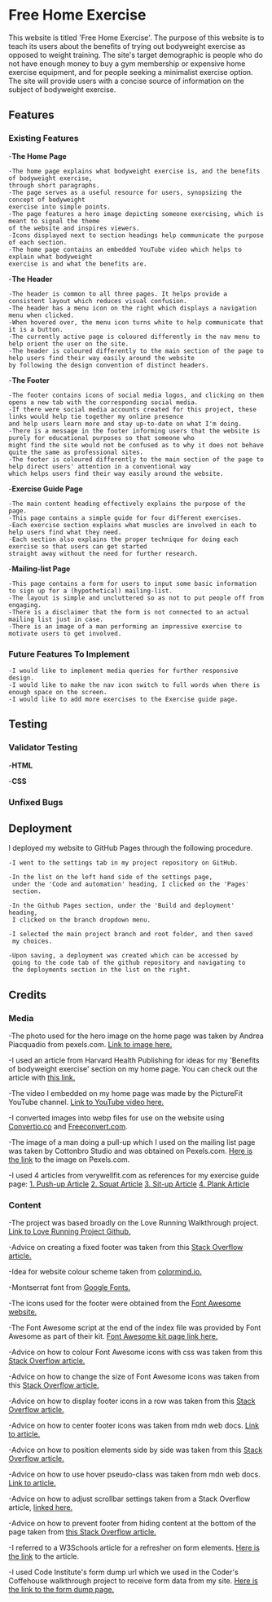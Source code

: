 # Free Home Exercise

This website is titled 'Free Home Exercise'. The purpose of this website is to teach its users about the benefits of trying out bodyweight exercise as opposed to weight training. The site's target demographic is people who do not have enough money to buy a gym membership or expensive home exercise equipment, and for people seeking a minimalist exercise option. The site will provide users with a concise source of information on the subject of bodyweight exercise.

## Features

### Existing Features

-__The Home Page__

    -The home page explains what bodyweight exercise is, and the benefits of bodyweight exercise,
    through short paragraphs.
    -The page serves as a useful resource for users, synopsizing the concept of bodyweight
    exercise into simple points.  
    -The page features a hero image depicting someone exercising, which is meant to signal the theme 
    of the website and inspires viewers.
    -Icons displayed next to section headings help communicate the purpose of each section. 
    -The home page contains an embedded YouTube video which helps to explain what bodyweight
    exercise is and what the benefits are.

-__The Header__

    -The header is common to all three pages. It helps provide a consistent layout which reduces visual confusion.
    -The header has a menu icon on the right which displays a navigation menu when clicked.
    -When hovered over, the menu icon turns white to help communicate that it is a button.
    -The currently active page is coloured differently in the nav menu to help orient the user on the site.
    -The header is coloured differently to the main section of the page to help users find their way easily around the website
    by following the design convention of distinct headers.

-__The Footer__

    -The footer contains icons of social media logos, and clicking on them opens a new tab with the corresponding social media.
    -If there were social media accounts created for this project, these links would help tie together my online presence
    and help users learn more and stay up-to-date on what I'm doing. 
    -There is a message in the footer informing users that the website is purely for educational purposes so that someone who
    might find the site would not be confused as to why it does not behave quite the same as professional sites.
    -The footer is coloured differently to the main section of the page to help direct users' attention in a conventional way 
    which helps users find their way easily around the website.

-__Exercise Guide Page__

    -The main content heading effectively explains the purpose of the page.
    -This page contains a simple guide for four different exercises.
    -Each exercise section explains what muscles are involved in each to help users find what they need.
    -Each section also explains the proper technique for doing each exercise so that users can get started 
    straight away without the need for further research.

-__Mailing-list Page__

    -This page contains a form for users to input some basic information to sign up for a (hypothetical) mailing-list.
    -The layout is simple and uncluttered so as not to put people off from engaging. 
    -There is a disclaimer that the form is not connected to an actual mailing list just in case.
    -There is an image of a man performing an impressive exercise to motivate users to get involved.

### Future Features To Implement

    -I would like to implement media queries for further responsive design.
    -I would like to make the nav icon switch to full words when there is enough space on the screen.
    -I would like to add more exercises to the Exercise guide page.

## Testing

### Validator Testing

-__HTML__

-__CSS__

### Unfixed Bugs

## Deployment

I deployed my website to GitHub Pages through the following procedure.

    -I went to the settings tab in my project repository on GitHub.
    
    -In the list on the left hand side of the settings page, 
     under the 'Code and automation' heading, I clicked on the 'Pages'
     section.
     
    -In the Github Pages section, under the 'Build and deployment' heading,
     I clicked on the branch dropdown menu.
     
    -I selected the main project branch and root folder, and then saved
     my choices.
     
    -Upon saving, a deployment was created which can be accessed by
     going to the code tab of the github repository and navigating to 
     the deployments section in the list on the right.

## Credits

### Media

-The photo used for the hero image on the home page was taken by Andrea Piacquadio from pexels.com. [Link to image here.](https://www.pexels.com/photo/man-in-gray-jacket-doing-push-ups-during-sunrise-3775164/)

-I used an article from Harvard Health Publishing for ideas for my 'Benefits of bodyweight exercise' section on my home page. You can check out the article with [this link.](https://www.health.harvard.edu/exercise-and-fitness/the-advantages-of-body-weight-exercise)

-The video I embedded on my home page was made by the PictureFit YouTube channel. [Link to YouTube video here.](https://youtu.be/xJBqbv8GRZ4)

-I converted images into webp files for use on the website using [Convertio.co](https://convertio.co/) and [Freeconvert.com](https://www.freeconvert.com/jpg-to-webp).

-The image of a man doing a pull-up which I used on the mailing list page was taken by Cottonbro Studio and was obtained on Pexels.com. [Here is the link](https://www.pexels.com/photo/man-in-gray-tank-top-holding-onto-gymnastic-rings-7672110/) to the image on Pexels.com. 

-I used 4 articles from verywellfit.com as references for my exercise guide page: [1. Push-up Article](https://www.verywellfit.com/the-push-up-exercise-3120574) [2. Squat Article](https://www.verywellfit.com/safe-squat-technique-3119136) [3. Sit-up Article](https://www.verywellfit.com/how-to-do-sit-ups-techniques-benefits-variations-5075764) [4. Plank Article](https://www.verywellfit.com/the-plank-exercise-3120068)

### Content

-The project was based broadly on the Love Running Walkthrough project. [Link to Love Running Project Github.](https://github.com/Code-Institute-Solutions/love-running-v3/tree/main/8.1-testing-and-validation)

-Advice on creating a fixed footer was taken from this [Stack Overflow article.](https://stackoverflow.com/questions/18915550/fix-footer-to-bottom-of-page#18915680)

-Idea for website colour scheme taken from [colormind.io.](http://colormind.io/)

-Montserrat font from [Google Fonts.](https://fonts.google.com/selection/embed)

-The icons used for the footer were obtained from the [Font Awesome website.](https://fontawesome.com/?utm_source=v4_homepage&utm_medium=display&utm_campaign=fa5_released&utm_content=banner)

-The Font Awesome script at the end of the index file was provided by Font Awesome as part of their kit. [Font Awesome kit page link here.](https://fontawesome.com/kits/)

-Advice on how to colour Font Awesome icons with css was taken from this [Stack Overflow article.](https://stackoverflow.com/questions/12272372/how-to-style-icon-color-size-and-shadow-of-fontawesome-icons)

-Advice on how to change the size of Font Awesome icons was taken from this [Stack Overflow article.](https://stackoverflow.com/questions/40833480/how-to-make-font-awesome-icons-large#40833512)

-Advice on how to display footer icons in a row was taken from this [Stack Overflow article.](https://stackoverflow.com/questions/827683/side-by-side-list-items-as-icons-within-a-div-css)

-Advice on how to center footer icons was taken from mdn web docs. [Link to article.](https://developer.mozilla.org/en-US/docs/Web/CSS/justify-content)

-Advice on how to position elements side by side was taken from this [Stack Overflow article.](https://stackoverflow.com/questions/21672346/css-positioning-two-elements-next-to-each-other#21672491)

-Advice on how to use hover pseudo-class was taken from mdn web docs. [Link to article.](https://developer.mozilla.org/en-US/docs/Web/CSS/:hover)

-Advice on how to adjust scrollbar settings taken from a Stack Overflow article, [linked here.](https://stackoverflow.com/questions/4405954/how-do-i-remove-the-horizontal-scrollbar-in-a-div#4405976)

-Advice on how to prevent footer from hiding content at the bottom of the page taken from [this Stack Overflow article.](https://stackoverflow.com/questions/13881548/sticky-footer-hiding-content)

-I referred to a W3Schools article for a refresher on form elements. [Here is the link](https://www.w3schools.com/html/html_form_elements.asp) to the article. 

-I used Code Institute's form dump url which we used in the Coder's Coffehouse walkthrough project to receive form data from my site. [Here is the link to the form dump page.](https://formdump.codeinstitute.net)
